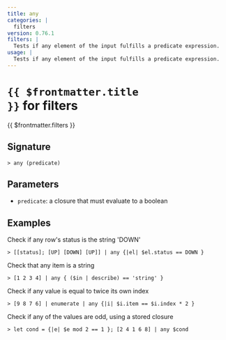 ```yaml
---
title: any
categories: |
  filters
version: 0.76.1
filters: |
  Tests if any element of the input fulfills a predicate expression.
usage: |
  Tests if any element of the input fulfills a predicate expression.
---
```


# <code>{{ $frontmatter.title }}</code> for filters

<div class='command-title'>{{ $frontmatter.filters }}</div>

## Signature

```> any (predicate)```

## Parameters

 -  `predicate`: a closure that must evaluate to a boolean

## Examples

Check if any row's status is the string 'DOWN'
```shell
> [[status]; [UP] [DOWN] [UP]] | any {|el| $el.status == DOWN }
```

Check that any item is a string
```shell
> [1 2 3 4] | any { ($in | describe) == 'string' }
```

Check if any value is equal to twice its own index
```shell
> [9 8 7 6] | enumerate | any {|i| $i.item == $i.index * 2 }
```

Check if any of the values are odd, using a stored closure
```shell
> let cond = {|e| $e mod 2 == 1 }; [2 4 1 6 8] | any $cond
```
